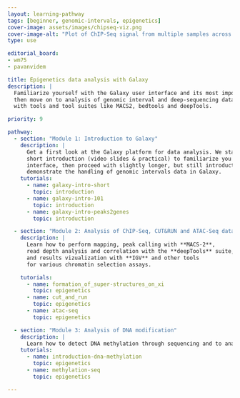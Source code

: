 ```yaml
---
layout: learning-pathway
tags: [beginner, genomic-intervals, epigenetics]
cover-image: assets/images/chipseq-viz.png
cover-image-alt: "Plot of ChIP-Seq signal from multiple samples across a genome region"
type: use

editorial_board:
- wm75
- pavanvidem

title: Epigenetics data analysis with Galaxy
description: |
  Familiarize yourself with the Galaxy user interface and its most important features,
  then move on to analysis of genomic interval and deep-sequencing data
  with tools and tool suites like MACS2, bedtools and deepTools.

priority: 9

pathway:
  - section: "Module 1: Introduction to Galaxy"
    description: |
      Get a first look at the Galaxy platform for data analysis. We start with a
      short introduction (video slides & practical) to familiarize you with the Galaxy
      interface, then proceed with slightly longer, but still introductory tutorials that
      demonstrate the handling of genomic intervals data in Galaxy.
    tutorials:
      - name: galaxy-intro-short
        topic: introduction
      - name: galaxy-intro-101
        topic: introduction
      - name: galaxy-intro-peaks2genes
        topic: introduction

  - section: "Module 2: Analysis of ChIP-Seq, CUT&RUN and ATAC-Seq data"
    description: |
      Learn how to perform mapping, peak calling with **MACS-2**,
      read depth analysis and correlation with the **deepTools** suite,
      and results vizualization with **IGV** and other tools
      for various chromatin selection assays.

    tutorials:
      - name: formation_of_super-structures_on_xi
        topic: epigenetics
      - name: cut_and_run
        topic: epigenetics
      - name: atac-seq
        topic: epigenetics

  - section: "Module 3: Analysis of DNA modification"
    description: |
      Learn how to detect DNA methylation through sequencing and to analyze its distribution across genome regions.
    tutorials:
      - name: introduction-dna-methylation
        topic: epigenetics
      - name: methylation-seq
        topic: epigenetics

---
```


